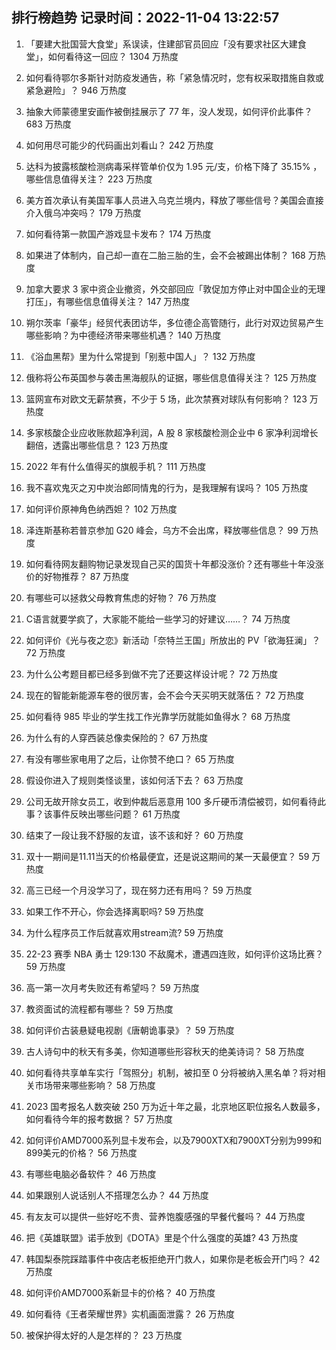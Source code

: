 
## 排行榜趋势 记录时间：2022-11-04 13:22:57
  
  1. 「要建大批国营大食堂」系误读，住建部官员回应「没有要求社区大建食堂」，如何看待这一回应？ 1304 万热度
    
  2. 如何看待鄂尔多斯针对防疫发通告，称「紧急情况时，您有权采取措施自救或紧急避险」？ 946 万热度
    
  3. 抽象大师蒙德里安画作被倒挂展示了 77 年，没人发现，如何评价此事件？ 683 万热度
    
  4. 如何用尽可能少的代码画出刘看山？ 242 万热度
    
  5. 达科为披露核酸检测病毒采样管单价仅为 1.95 元/支，价格下降了 35.15% ，哪些信息值得关注？ 223 万热度
    
  6. 美方首次承认有美国军事人员进入乌克兰境内，释放了哪些信号？美国会直接介入俄乌冲突吗？ 179 万热度
    
  7. 如何看待第一款国产游戏显卡发布？ 174 万热度
    
  8. 如果进了体制内，自己却一直在二胎三胎的生，会不会被踢出体制？ 168 万热度
    
  9. 加拿大要求 3 家中资企业撤资，外交部回应「敦促加方停止对中国企业的无理打压」，有哪些信息值得关注？ 147 万热度
    
  10. 朔尔茨率「豪华」经贸代表团访华，多位德企高管随行，此行对双边贸易产生哪些影响？为中德经济带来哪些机遇？ 140 万热度
    
  11. 《浴血黑帮》里为什么常提到「别惹中国人」？ 132 万热度
    
  12. 俄称将公布英国参与袭击黑海舰队的证据，哪些信息值得关注？ 125 万热度
    
  13. 篮网宣布对欧文无薪禁赛，不少于 5 场，此次禁赛对球队有何影响？ 123 万热度
    
  14. 多家核酸企业应收账款超净利润，A 股 8 家核酸检测企业中 6 家净利润增长翻倍，透露出哪些信息？ 123 万热度
    
  15. 2022 年有什么值得买的旗舰手机？ 111 万热度
    
  16. 我不喜欢鬼灭之刃中炭治郎同情鬼的行为，是我理解有误吗？ 105 万热度
    
  17. 如何评价原神角色纳西妲？ 102 万热度
    
  18. 泽连斯基称若普京参加 G20 峰会，乌方不会出席，释放哪些信息？ 99 万热度
    
  19. 如何看待网友翻购物记录发现自己买的国货十年都没涨价？还有哪些十年没涨价的好物推荐？ 87 万热度
    
  20. 有哪些可以拯救父母教育焦虑的好物？ 76 万热度
    
  21. C语言就要学疯了，大家能不能给一些学习的好建议……？ 74 万热度
    
  22. 如何评价《光与夜之恋》新活动「奈特兰王国」所放出的 PV「欲海狂澜」？ 72 万热度
    
  23. 为什么公考题目都已经多到做不完了还要这样设计呢？ 72 万热度
    
  24. 现在的智能新能源车卷的很厉害，会不会今天买明天就落伍？ 72 万热度
    
  25. 如何看待 985 毕业的学生找工作光靠学历就能如鱼得水？ 68 万热度
    
  26. 为什么有的人穿西装总像卖保险的？ 67 万热度
    
  27. 有没有哪些家电用了之后，让你赞不绝口？ 65 万热度
    
  28. 假设你进入了规则类怪谈里，该如何活下去？ 63 万热度
    
  29. 公司无故开除女员工，收到仲裁后恶意用 100 多斤硬币清偿被罚，如何看待此事？该事件反映出哪些问题？ 61 万热度
    
  30. 结束了一段让我不舒服的友谊，该不该和好？ 60 万热度
    
  31. 双十一期间是11.11当天的价格最便宜，还是说这期间的某一天最便宜？ 59 万热度
    
  32. 高三已经一个月没学习了，现在努力还有用吗？ 59 万热度
    
  33. 如果工作不开心，你会选择离职吗? 59 万热度
    
  34. 为什么程序员工作后就喜欢用stream流? 59 万热度
    
  35. 22-23 赛季 NBA 勇士 129:130 不敌魔术，遭遇四连败，如何评价这场比赛？ 59 万热度
    
  36. 高一第一次月考失败还有希望吗？ 59 万热度
    
  37. 教资面试的流程都有哪些？ 59 万热度
    
  38. 如何评价古装悬疑电视剧《唐朝诡事录》？ 59 万热度
    
  39. 古人诗句中的秋天有多美，你知道哪些形容秋天的绝美诗词？ 58 万热度
    
  40. 如何看待共享单车实行「驾照分」机制，被扣至 0 分将被纳入黑名单？将对相关市场带来哪些影响？ 58 万热度
    
  41. 2023 国考报名人数突破 250 万为近十年之最，北京地区职位报名人数最多，如何看待今年的报考数据？ 57 万热度
    
  42. 如何评价AMD7000系列显卡发布会，以及7900XTX和7900XT分别为999和899美元的价格？ 56 万热度
    
  43. 有哪些电脑必备软件？ 46 万热度
    
  44. 如果跟别人说话别人不搭理怎么办？ 44 万热度
    
  45. 有友友可以提供一些好吃不贵、营养饱腹感强的早餐代餐吗？ 44 万热度
    
  46. 把《英雄联盟》诺手放到《DOTA》里是个什么强度的英雄? 43 万热度
    
  47. 韩国梨泰院踩踏事件中夜店老板拒绝开门救人，如果你是老板会开门吗？ 42 万热度
    
  48. 如何评价AMD7000系新显卡的价格？ 40 万热度
    
  49. 如何看待《王者荣耀世界》实机画面泄露？ 26 万热度
    
  50. 被保护得太好的人是怎样的？ 23 万热度
    